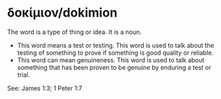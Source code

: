# δοκίμιον/dokimion
The word is a type of thing or idea. It is a noun. 

* This word means a test or testing. This word is used to talk about the testing of something to prove if something is good quality or reliable.
* This word can mean genuineness. This word is used to talk about something that has been proven to be genuine by enduring a test or trial. 

See: James 1:3; 1 Peter 1:7
